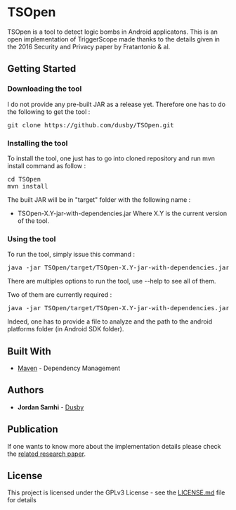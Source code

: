 # TSOpen

TSOpen is a tool to detect logic bombs in Android applicatons. This is an open implementation of TriggerScope made thanks to the details given in the 2016 Security and Privacy paper by Fratantonio & al.

## Getting Started

### Downloading the tool

I do not provide any pre-built JAR as a release yet. Therefore one has to do the following to get the tool : 

<pre>
git clone https://github.com/dusby/TSOpen.git
</pre>

### Installing the tool

To install the tool, one just has to go into cloned repository and run mvn install command as follow :

<pre>
cd TSOpen
mvn install
</pre>

The built JAR will be in "target" folder with the following name : 
* TSOpen-X.Y-jar-with-dependencies.jar
Where X.Y is the current version of the tool.

### Using the tool

To run the tool, simply issue this command : 

<pre>
java -jar TSOpen/target/TSOpen-X.Y-jar-with-dependencies.jar <i>options</i>
</pre>

There are multiples options to run the tool, use --help to see all of them.

Two of them are currently required : 

<pre>
java -jar TSOpen/target/TSOpen-X.Y-jar-with-dependencies.jar -f \<APK file> -p \<path/to/android/platforms>
</pre>

Indeed, one has to provide a file to analyze and the path to the android platforms folder (in Android SDK folder).

## Built With

* [Maven](https://maven.apache.org/) - Dependency Management

## Authors

* **Jordan Samhi** - [Dusby](https://github.com/dusby)

## Publication

If one wants to know more about the implementation details please check the [related research paper](https://seclab.ccs.neu.edu/static/publications/sp2016triggerscope.pdf).

## License

This project is licensed under the GPLv3 License - see the [LICENSE.md](LICENSE.md) file for details
